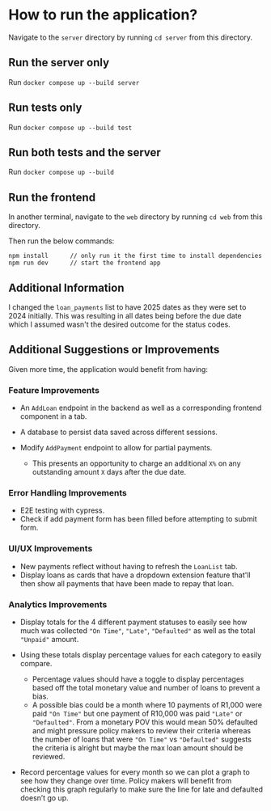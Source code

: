# How to run the application?

Navigate to the `server` directory by running `cd server` from this directory.

## Run the server only

Run `docker compose up --build server`

## Run tests only

Run `docker compose up --build test`

## Run both tests and the server

Run `docker compose up --build`

## Run the frontend

In another terminal, navigate to the `web` directory by running `cd web` from this directory.

Then run the below commands:

```
npm install      // only run it the first time to install dependencies
npm run dev      // start the frontend app
```

## Additional Information

I changed the `loan_payments` list to have 2025 dates as they were set to 2024 initially. This was resulting in all dates being before the due date which I assumed wasn't the desired outcome for the status codes.

## Additional Suggestions or Improvements

Given more time, the application would benefit from having:

### Feature Improvements

- An `AddLoan` endpoint in the backend as well as a corresponding frontend component in a tab.
- A database to persist data saved across different sessions.
- Modify `AddPayment` endpoint to allow for partial payments.

    - This presents an opportunity to charge an additional `X%` on any outstanding amount `X` days after the due date.
    
### Error Handling Improvements

- E2E testing with cypress.
- Check if add payment form has been filled before attempting to submit form.

### UI/UX Improvements

- New payments reflect without having to refresh the `LoanList` tab.
- Display loans as cards that have a dropdown extension feature that'll then show all payments that have been made to repay that loan. 

### Analytics Improvements

- Display totals for the 4 different payment statuses to easily see how much was collected `"On Time"`, `"Late"`, `"Defaulted"` as well as the total `"Unpaid"` amount.
- Using these totals display percentage values for each category to easily compare.

    - Percentage values should have a toggle to display percentages based off the total monetary value and number of loans to prevent a bias.
    - A possible bias could be a month where 10 payments of R1,000 were paid `"On Time"` but one payment of R10,000 was paid `"Late"` or `"Defaulted"`. From a monetary POV this would mean 50% defaulted and might pressure policy makers to review their criteria whereas the number of loans that were `"On Time"` vs `"Defaulted"` suggests the criteria is alright but maybe the max loan amount should be reviewed.
    
- Record percentage values for every month so we can plot a graph to see how they change over time. Policy makers will benefit from checking this graph regularly to make sure the line for late and defaulted doesn’t go up. 


